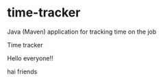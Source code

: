 # time-tracker
Java (Maven) application for tracking time on the job

Time tracker

Hello everyone!!

hai friends
